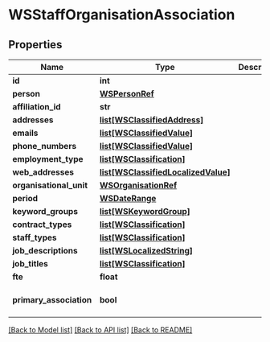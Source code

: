 # WSStaffOrganisationAssociation

## Properties
Name | Type | Description | Notes
------------ | ------------- | ------------- | -------------
**id** | **int** |  | [optional] 
**person** | [**WSPersonRef**](WSPersonRef.md) |  | [optional] 
**affiliation_id** | **str** |  | [optional] 
**addresses** | [**list[WSClassifiedAddress]**](WSClassifiedAddress.md) |  | [optional] 
**emails** | [**list[WSClassifiedValue]**](WSClassifiedValue.md) |  | [optional] 
**phone_numbers** | [**list[WSClassifiedValue]**](WSClassifiedValue.md) |  | [optional] 
**employment_type** | [**list[WSClassification]**](WSClassification.md) |  | [optional] 
**web_addresses** | [**list[WSClassifiedLocalizedValue]**](WSClassifiedLocalizedValue.md) |  | [optional] 
**organisational_unit** | [**WSOrganisationRef**](WSOrganisationRef.md) |  | [optional] 
**period** | [**WSDateRange**](WSDateRange.md) |  | [optional] 
**keyword_groups** | [**list[WSKeywordGroup]**](WSKeywordGroup.md) |  | [optional] 
**contract_types** | [**list[WSClassification]**](WSClassification.md) |  | [optional] 
**staff_types** | [**list[WSClassification]**](WSClassification.md) |  | [optional] 
**job_descriptions** | [**list[WSLocalizedString]**](WSLocalizedString.md) |  | [optional] 
**job_titles** | [**list[WSClassification]**](WSClassification.md) |  | [optional] 
**fte** | **float** |  | [optional] 
**primary_association** | **bool** |  | [optional] [default to False]

[[Back to Model list]](../README.md#documentation-for-models) [[Back to API list]](../README.md#documentation-for-api-endpoints) [[Back to README]](../README.md)


